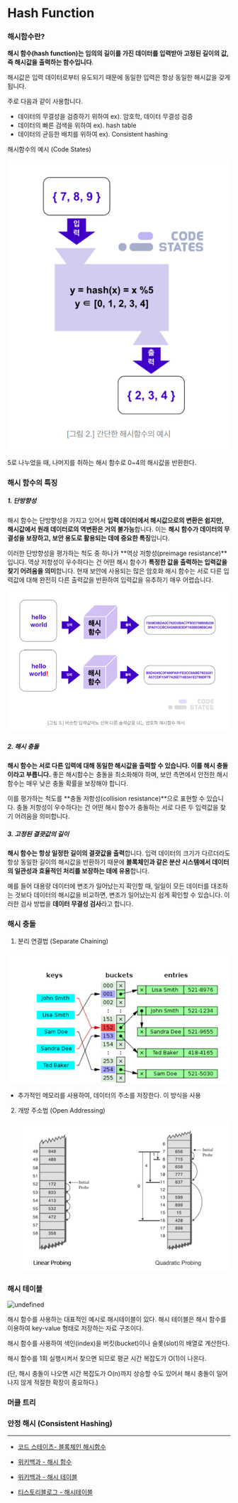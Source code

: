 # Hash Function

### 해시함수란?

**해시 함수(hash function)는 임의의 길이를 가진 데이터를 입력받아 고정된 길이의 값, 즉 해시값을 출력하는 함수입니다**. 

해시값은 입력 데이터로부터 유도되기 때문에 동일한 입력은 항상 동일한 해시값을 갖게 됩니다.



주로 다음과 같이 사용합니다.

- 데이터의 무결성을 검증하기 위하여 ex). 암호학, 데이터 무결성 검증
- 데이터의 빠른 검색을 위하여 ex). hash table
- 데이터의 균등한 배치를 위하여 ex). Consistent hashing



해시함수의 예시 (Code States)

![image-20240929231848159](./assets/image-20240929231848159.png)

5로 나누었을 때, 나머지를 취하는 해시 함수로 0~4의 해시값을 반환한다.



### 해시 함수의 특징

##### 1. 단방향성

해시 함수는 단방향성을 가지고 있어서 **입력 데이터에서 해시값으로의 변환은 쉽지만, 해시값에서 원래 데이터로의 역변환은 거의 불가능**합니다. 이는 **해시 함수가 데이터의 무결성을 보장하고, 보안 용도로 활용되는 데에 중요한 특징**입니다.



이러한 단방향성을 평가하는 척도 중 하나가 **역상 저항성(preimage resistance)**입니다. 역상 저항성이 우수하다는 건 어떤 해시 함수가 **특정한 값을 출력하는 입력값을 찾기 어려움을 의미**합니다. 현재 보안에 사용되는 많은 암호화 해시 함수는 서로 다른 입력값에 대해 완전히 다른 출력값을 반환하여 입력값을 유추하기 매우 어렵습니다.



![image-20240929232314168](./assets/image-20240929232314168.png)



##### 2. 해시 충돌

**해시 함수는 서로 다른 입력에 대해 동일한 해시값을 출력할 수 있습니다. 이를 해시 충돌이라고 부릅니다.** 좋은 해시함수는 충돌을 최소화해야 하며, 보안 측면에서 안전한 해시 함수는 매우 낮은 충돌 확률을 보장해야 합니다.

이를 평가하는 척도를 **충돌 저항성(collision resistance)**으로 표현할 수 있습니다. 충돌 저항성이 우수하다는 건 어떤 해시 함수가 충돌하는 서로 다른 두 입력값을 찾기 어려움을 의미합니다.



##### 3. 고정된 결괏값의 길이

**해시 함수는 항상 일정한 길이의 결괏값을 출력**합니다. 입력 데이터의 크기가 다르더라도 항상 동일한 길이의 해시값을 반환하기 때문에 **블록체인과 같은 분산 시스템에서 데이터의 일관성과 효율적인 처리를 보장하는 데에 유용**합니다.

예를 들어 대용량 데이터에 변조가 일어났는지 확인할 때, 일일이 모든 데이터를 대조하는 것보다 데이터의 해시값을 비교하면, 변조가 일어났는지 쉽게 확인할 수 있습니다. 이러한 검사 방법을 **데이터 무결성 검사**라고 합니다.



### 해시 충돌

1. 분리 연결법 (Separate Chaining)

![image-20241003235253995](./assets/image-20241003235253995.png)

- 추가적인 메모리를 사용하여, 데이터의 주소를 저장한다. 이 방식을 사용 



2. 개방 주소법 (Open Addressing)

   ![image-20241003235345019](./assets/image-20241003235345019.png)







### 해시 테이블

![undefined](https://upload.wikimedia.org/wikipedia/commons/thumb/7/7d/Hash_table_3_1_1_0_1_0_0_SP.svg/2880px-Hash_table_3_1_1_0_1_0_0_SP.svg.png)

해시 함수를 사용하는 대표적인 예시로 해시테이블이 있다. 해시 테이블은 해시 함수를 이용하여  key-value 형태로 저장하는 자료 구조이다.

해시 함수를 사용하여  색인(index)을 버킷(bucket)이나 슬롯(slot)의 배열로 계산한다.

해시 함수를 1회 실행시켜서 찾으면 되므로 평균 시간 복잡도가 O(1)이 나온다.

(단, 해시 충돌이 나오면 시간 복잡도가 O(n)까지 상승할 수도 있어서 해시 충돌이 일어나지 않게 적절한 확장이 중요하다.)



### 머클 트리





### 안정 해시 (Consistent Hashing)







---

- [코드 스테이츠- 블록체인 해시함수](https://www.codestates.com/blog/content/%EB%B8%94%EB%A1%9D%EC%B2%B4%EC%9D%B8-%ED%95%B4%EC%8B%9C%ED%95%A8%EC%88%98)
- [위키백과 - 해시 함수](https://ko.wikipedia.org/wiki/%ED%95%B4%EC%8B%9C_%ED%95%A8%EC%88%98)

- [위키백과 - 해시 테이블](https://ko.wikipedia.org/wiki/%ED%95%B4%EC%8B%9C_%ED%85%8C%EC%9D%B4%EB%B8%94)

- [티스토리블로그 - 해시테이블](https://mangkyu.tistory.com/102)